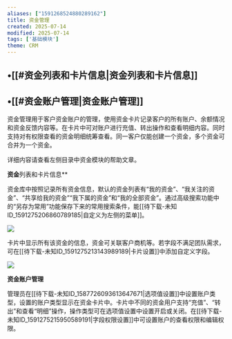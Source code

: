 ```yaml
---
aliases: ["1591268524880289162"]
title: 资金管理
created: 2025-07-14
modified: 2025-07-14
tags: ['基础模块']
theme: CRM
---
```


## •[[#资金列表和卡片信息|资金列表和卡片信息]]

## •[[#资金账户管理|资金账户管理]]

资金管理用于客户资金账户的管理，使用资金卡片记录客户的所有账户、余额情况和资金反馈内容等。在卡片中可对账户进行充值、转出操作和查看明细内容。同时支持对有权限查看的资金明细统筹查看。同一客户仅能创建一个资金，多个资金可合并为一个资金。

详细内容请查看左侧目录中资金模块的帮助文章。

**资金**列表和卡片信息**

资金库中按照记录所有资金信息，默认的资金列表有“我的资金”、“我关注的资金”、“共享给我的资金”“我下属的资金”和“我的全部资金”。通过高级搜索功能中的“另存为常用”功能保存下来的常用搜索条件，能[[待下载-未知ID_1591275206860789185|自定义为左侧的菜单]]。

![](https://myhelpdoc.oss-cn-heyuan.aliyuncs.com/mdimages/246b030c475c40c8783182501740c353.jpg)

卡片中显示所有该资金的信息，资金可关联客户商机等。若字段不满足团队需求，可在[[待下载-未知ID_1591275213143989189|卡片设置]]中添加自定义字段。

![](https://myhelpdoc.oss-cn-heyuan.aliyuncs.com/mdimages/57f2c333b2ec02e7a9b87b393884247c.jpg)

**资金账户管理**

管理员在[[待下载-未知ID_1587726093613647671|选项值设置]]中设置账户类型，设置的账户类型显示在资金卡片中。卡片中不同的资金用户支持“充值”、“转出”和查看“明细”操作，操作类型可在选项值设置中设置开启或关闭。在[[待下载-未知ID_1591275215950589191|字段权限设置]]中可设置账户的查看权限和编辑权限。

